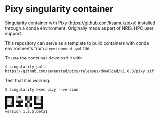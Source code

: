 # Pixy singularity container

Singularity container with Pixy (https://github.com/ksamuk/pixy) installed through a conda environment.
Originally made as part of NRIS-HPC user support.

This repository can serve as a template to build containers with conda environments from a `environment.yml` file. 

To use the container download it with 
```
$ singularity pull https://github.com/aevenstad/pixy/releases/download/v1.0.0/pixy.sif
```

Test that it is working:
```
$ singularity exec pixy --version

█▀▀█ ░▀░ █░█ █░░█
█░░█ ▀█▀ ▄▀▄ █▄▄█
█▀▀▀ ▀▀▀ ▀░▀ ▄▄▄█
version 1.2.5.beta1
```
